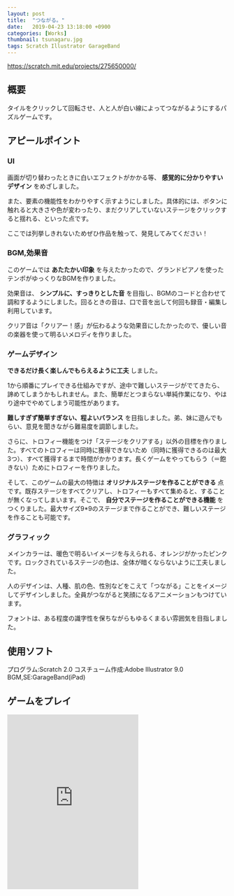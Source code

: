 ```yaml
---
layout: post
title:  "つながる。"
date:   2019-04-23 13:18:00 +0900
categories: [Works]
thumbnail: tsunagaru.jpg
tags: Scratch Illustrator GarageBand
---
```

https://scratch.mit.edu/projects/275650000/

## 概要
タイルをクリックして回転させ、人と人が白い線によってつながるようにするパズルゲームです。

## アピールポイント
### UI
画面が切り替わったときに白いエフェクトがかかる等、 **感覚的に分かりやすいデザイン** をめざしました。

また、要素の機能性をわかりやすく示すようにしました。具体的には、ボタンに触れると大きさや色が変わったり、まだクリアしていないステージをクリックすると揺れる、といった点です。

ここでは列挙しきれないためぜひ作品を触って、発見してみてください！

### BGM,効果音
このゲームでは **あたたかい印象** を与えたかったので、グランドピアノを使ったテンポがゆっくりなBGMを作りました。

効果音は、 **シンプルに、すっきりとした音** を目指し、BGMのコードと合わせて調和するようにしました。回るときの音は、口で音を出して何回も録音・編集し利用しています。

クリア音は「クリアー！感」が伝わるような効果音にしたかったので、優しい音の楽器を使って明るいメロディを作りました。

### ゲームデザイン
**できるだけ長く楽しんでもらえるように工夫** しました。

1から順番にプレイできる仕組みですが、途中で難しいステージがでてきたら、諦めてしまうかもしれません。また、簡単だとつまらない単純作業になり、やはり途中でやめてしまう可能性があります。

**難しすぎず簡単すぎない、程よいバランス** を目指しました。弟、妹に遊んでもらい、意見を聞きながら難易度を調節しました。

さらに、トロフィー機能をつけ「ステージをクリアする」以外の目標を作りました。すべてのトロフィーは同時に獲得できないため（同時に獲得できるのは最大3つ）、すべて獲得するまで時間がかかります。長くゲームをやってもらう（＝飽きない）ためにトロフィーを作りました。

そして、このゲームの最大の特徴は **オリジナルステージを作ることができる** 点です。既存ステージをすべてクリアし、トロフィーもすべて集めると、することが無くなってしまいます。そこで、 **自分でステージを作ることができる機能** をつくりました。最大サイズ9*9のステージまで作ることができ、難しいステージを作ることも可能です。

### グラフィック
メインカラーは、暖色で明るいイメージを与えられる、オレンジがかったピンクです。ロックされているステージの色は、全体が暗くならないように工夫しました。

人のデザインは、人種、肌の色、性別などをこえて「つながる」ことをイメージしてデザインしました。全員がつながると笑顔になるアニメーションもつけています。

フォントは、ある程度の識字性を保ちながらもゆるくまるい雰囲気を目指しました。

## 使用ソフト
プログラム:Scratch 2.0
コスチューム作成:Adobe Illustrator 9.0
BGM,SE:GarageBand(iPad)

## ゲームをプレイ
<iframe src="https://scratch.mit.edu/projects/275650000/embed" allowtransparency="true" frameborder="0" height="400px" scrolling="no" allowfullscreen></iframe>
